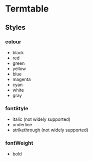 # Termtable

## Styles

### colour

* black
* red
* green
* yellow
* blue
* magenta
* cyan
* white
* gray

### fontStyle

* italic (not widely supported)
* underline
* strikethrough (not widely supported)

### fontWeight

* bold
